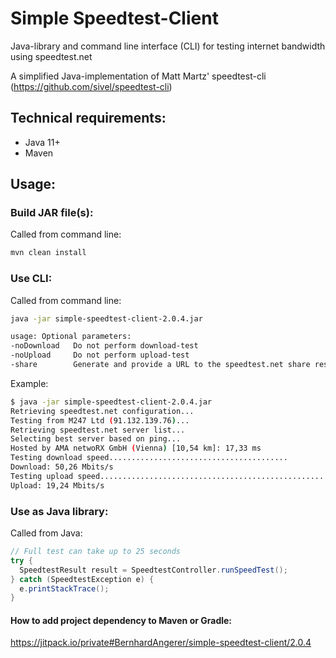 # Simple Speedtest-Client
Java-library and command line interface (CLI) for testing internet bandwidth using speedtest.net

A simplified Java-implementation of Matt Martz' speedtest-cli (https://github.com/sivel/speedtest-cli)

## Technical requirements:
+ Java 11+
+ Maven

## Usage:
### Build JAR file(s):
Called from command line: 
```bash
mvn clean install
```

### Use CLI:
Called from command line: 
```bash
java -jar simple-speedtest-client-2.0.4.jar
```
```bash
usage: Optional parameters:
-noDownload   Do not perform download-test
-noUpload     Do not perform upload-test
-share        Generate and provide a URL to the speedtest.net share results image
```

Example:
```bash
$ java -jar simple-speedtest-client-2.0.4.jar 
Retrieving speedtest.net configuration...
Testing from M247 Ltd (91.132.139.76)...
Retrieving speedtest.net server list...
Selecting best server based on ping...
Hosted by AMA netwoRX GmbH (Vienna) [10,54 km]: 17,33 ms
Testing download speed........................................
Download: 50,26 Mbits/s
Testing upload speed...................................................
Upload: 19,24 Mbits/s
```

### Use as Java library:
Called from Java:
```java
// Full test can take up to 25 seconds
try {
  SpeedtestResult result = SpeedtestController.runSpeedTest();
} catch (SpeedtestException e) {
  e.printStackTrace();
}
```
#### How to add project dependency to Maven or Gradle:
https://jitpack.io/private#BernhardAngerer/simple-speedtest-client/2.0.4
